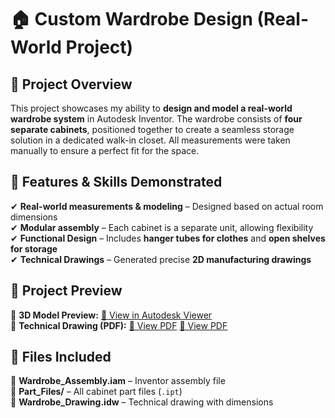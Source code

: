 # 🏠 Custom Wardrobe Design (Real-World Project)

## 📌 Project Overview
This project showcases my ability to **design and model a real-world wardrobe system** in Autodesk Inventor. The wardrobe consists of **four separate cabinets**, positioned together to create a seamless storage solution in a dedicated walk-in closet. All measurements were taken manually to ensure a perfect fit for the space. 

## 📂 Features & Skills Demonstrated
✔ **Real-world measurements & modeling** – Designed based on actual room dimensions  
✔ **Modular assembly** – Each cabinet is a separate unit, allowing flexibility  
✔ **Functional Design** – Includes **hanger tubes for clothes** and **open shelves for storage**  
✔ **Technical Drawings** – Generated precise **2D manufacturing drawings**    

## 📸 Project Preview
🔹 **3D Model Preview:** [🔗 View in Autodesk Viewer](https://autode.sk/43qz8Aq)  
🔹 **Technical Drawing (PDF):** [📄 View PDF](DRAWING%20WR2pdf.pdf)  [📄 View PDF](DRAWING%20WR1.pdf) 

## 📂 Files Included
📁 **Wardrobe_Assembly.iam** – Inventor assembly file  
📁 **Part_Files/** – All cabinet part files (`.ipt`)  
📁 **Wardrobe_Drawing.idw** – Technical drawing with dimensions  


